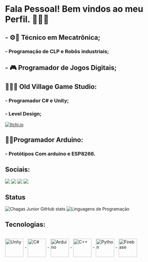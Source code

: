 # Fala Pessoal! Bem vindos ao meu Perfil. 👋😎🐺

##   - ⚙️🤖 Técnico em Mecatrônica;
###   - Programação de CLP e Robôs industriais;
##
##   - 🎮 Programador de Jogos Digitais;

## 👨🏼‍💻 Old Village Game Studio:
###   - Programador C# e Unity;
###   - Level Design;
[![Itchi.io](https://img.shields.io/badge/Itch.io-FA5C5C?style=for-the-badge&logo=itchdotio&logoColor=white)](https://old-village.itch.io)
##
## 🦾🦿Programador Arduino:
### - Protótipos Com arduino e ESP8266.


## Sociais: 
<div> 
  <a href="https://www.instagram.com/_kennobi/" target="_blank"><img src="https://img.shields.io/badge/-Instagram-%23E4405F?style=for-the-badge&logo=instagram&logoColor=white" target="_blank"></a>
  <a href = "mailto:jniors75@gmail.com"><img src="https://img.shields.io/badge/-Gmail-%23333?style=for-the-badge&logo=gmail&logoColor=white" target="_blank"></a>
  <a href="https://www.linkedin.com/in/chagas-júnior-a50904237/" target="_blank"><img src="https://img.shields.io/badge/-LinkedIn-%230077B5?style=for-the-badge&logo=linkedin&logoColor=white" target="_blank"></a> 
  <a href="https://www.facebook.com/chagas.junior.39" target="_blank"><img src="https://img.shields.io/badge/Facebook-1877F2?style=for-the-badge&logo=facebook&logoColor=white" target="_blank"></a> 
  
</div>

## Status
![Chagas Junior GitHub stats](https://github-readme-stats.vercel.app/api?username=FChJunior&show_icons=true&theme=Gradient)
![Linguagens de Programação](https://github-readme-stats.vercel.app/api/top-langs/?username=FChJunior&layout=compact&hide_title=true&theme=radical)

## Tecnologias:
<div style="display: inline_block"><br/>
   <img align="center" alt="Unity" heigth = 60 width = 60 src=  "https://cdn.jsdelivr.net/gh/devicons/devicon/icons/unity/unity-original.svg" />
-
  <img align="center" alt="C#" heigth = 60 width = 60 src= "https://cdn.jsdelivr.net/gh/devicons/devicon/icons/csharp/csharp-original.svg" />
 -
  <img align="center" alt="Arduino" heigth = 60 width = 60 src= "https://cdn.jsdelivr.net/gh/devicons/devicon@latest/icons/arduino/arduino-original-wordmark.svg"/>
 -
  <img align="center" alt="C++" heigth = 60 width = 60 src= "https://cdn.jsdelivr.net/gh/devicons/devicon/icons/cplusplus/cplusplus-original.svg" />
   -
  <img align="center" alt="Python" heigth = 60 width = 60 src= "https://cdn.jsdelivr.net/gh/devicons/devicon/icons/python/python-original.svg" />
   -
    <img align="center" alt="Firebase" heigth = 60 width = 60 src= "https://cdn.jsdelivr.net/gh/devicons/devicon/icons/firebase/firebase-plain.svg"" />           
</div>
                                     
                                                                                                                                                             
